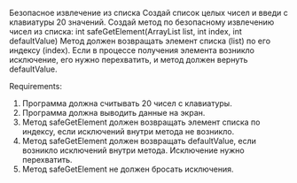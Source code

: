 Безопасное извлечение из списка
Создай список целых чисел и введи с клавиатуры 20 значений. Создай метод по безопасному извлечению чисел из списка:
int safeGetElement(ArrayList<Integer> list, int index, int defaultValue)
Метод должен возвращать элемент списка (list) по его индексу (index). Если в процессе получения элемента возникло исключение, его нужно перехватить, и метод должен вернуть defaultValue.


Requirements:
1. Программа должна считывать 20 чисел с клавиатуры.
2. Программа должна выводить данные на экран.
3. Метод safeGetElement должен возвращать элемент списка по индексу, если исключений внутри метода не возникло.
4. Метод safeGetElement должен возвращать defaultValue, если возникло исключений внутри метода. Исключение нужно перехватить.
5. Метод safeGetElement не должен бросать исключения.
